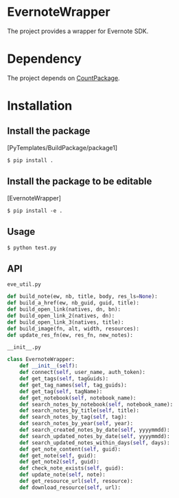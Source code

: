 # EvernoteWrapper
The project provides a wrapper for Evernote SDK.

# Dependency
The project depends on [CountPackage](https://github.com/CountChu/CountPackage).

# Installation
## Install the package
[PyTemplates/BuildPackage/package1]

```
$ pip install .
```

## Install the package to be editable
[EvernoteWrapper]
```
$ pip install -e .
```

## Usage
```
$ python test.py
```

## API

`eve_util.py`
``` python
def build_note(ew, nb, title, body, res_ls=None):
def build_a_href(ew, nb_guid, guid, title):
def build_open_link(natives, dn, bn):
def build_open_link_2(natives, dn):
def build_open_link_3(natives, title):
def build_image(fn, alt, width, resources):
def update_res_fn(ew, res_fn, new_notes):
```


`__init__.py`

``` python
class EvernoteWrapper:
	def __init__(self):
	def connect(self, user_name, auth_token):
	def get_tags(self, tagGuids):
	def get_tag_names(self, tag_guids):
	def get_tag(self, tagName):
	def get_notebook(self, notebook_name):	
	def search_notes_by_notebook(self, notebook_name): 	
	def search_notes_by_title(self, title):	
	def search_notes_by_tag(self, tag):
	def search_notes_by_year(self, year):	
	def search_created_notes_by_date(self, yyyymmdd):     
	def search_updated_notes_by_date(self, yyyymmdd):  
	def search_updated_notes_within_days(self, days):
	def get_note_content(self, guid):
	def get_note(self, guid):	
	def get_note2(self, guid):	
	def check_note_exists(self, guid):
	def update_note(self, note):	
	def get_resource_url(self, resource):	
	def download_resource(self, url):
```

